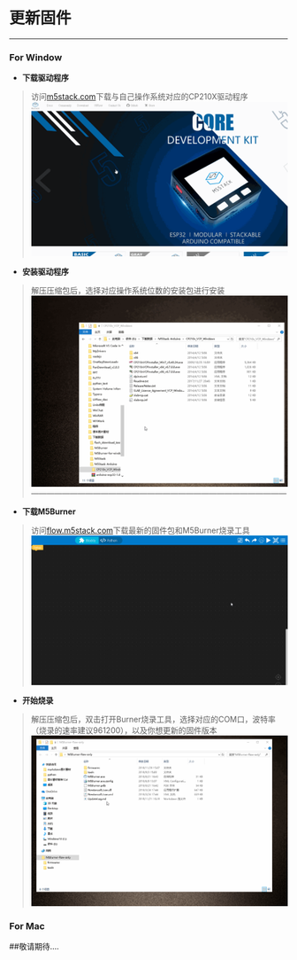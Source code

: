 # 更新固件
_________________________________
### For Window
* __下载驱动程序__
>访问[m5stack.com](http://m5stack.com/)下载与自己操作系统对应的CP210X驱动程序
![Download](/image/base/CP210X_DL.gif )
* __安装驱动程序__
> 解压压缩包后，选择对应操作系统位数的安装包进行安装
![install](/image/base/CP210X_install.gif )
—————————————————————————————————
* __下载M5Burner__
>访问[flow.m5stack.com](http://flow.m5stack.com/)下载最新的固件包和M5Burner烧录工具
![Download](/image/base/Burner_DL.gif )
* __开始烧录__
> 解压压缩包后，双击打开Burner烧录工具，选择对应的COM口，波特率（烧录的速率建议961200），以及你想更新的固件版本
![User](/image/base/Burner_user.gif )

### For Mac
##敬请期待....
 